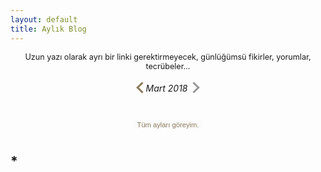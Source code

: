 ```yaml
---
layout: default
title: Aylık Blog
---
```

<p style="text-align:center; font-size: 0.9em;">Uzun yazı olarak ayrı bir linki gerektirmeyecek, günlüğümsü fikirler, yorumlar, tecrübeler...</p>
<h6 style="text-align: center;"> <a href="http://caglayandemirci.com/monthly-blog/02-18"><i class="left"></i></a>Mart 2018 <i class="rightghost"></i></h6>
<div style="text-align: center;"><button class="downToRestMonths" onclick="myFunction()">Tüm ayları göreyim.</button></div>
<div id="hiddenLinks" style="display: none">
<a href="http://caglayandemirci.com/monthly-blog/01-18">Ocak 2018 ve Öncesi</a><br>
<a href="http://caglayandemirci.com/monthly-blog/02-18">Şubat 2018</a><br>
<a href="http://caglayandemirci.com/monthly-blog/03-18">Mart 2018</a>
</div>

## *
#### 

<style>
i {
  border: solid #8c7b5a;
  border-width: 0 3px 3px 0;
  display: inline-block;
  padding: 5px;
}

i.right {
  transform: rotate(-45deg);
  -webkit-transform: rotate(-45deg);
}

i.rightghost {
  transform: rotate(-45deg);
  -webkit-transform: rotate(-45deg);
  border: solid #999;
  border-width: 0 3px 3px 0;
  display: inline-block;
  padding: 5px;
}

i.left {
  transform: rotate(135deg);
  -webkit-transform: rotate(135deg);
}
.downToRestMonths {
border: none;
font-size: 0.8em; 
color: #8c7b5a;
margin: 10px;
background-color: #fafafa;
}
</style>
<link rel="stylesheet" href="css_files/FPstyle.css">
<link rel="stylesheet" href="css_files/tomorow-night.css">

<script>
function myFunction() {
var x = document.getElementById("hiddenLinks");
if (x.style.display === "block") {
x.style.display = "none";
} else {
x.style.display = "block";
}
}
</script>